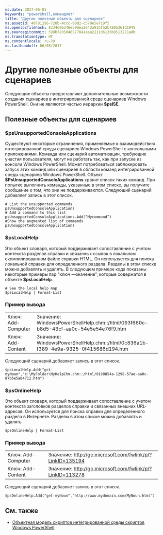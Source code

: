 ```yaml
---
ms.date: 2017-06-05
keywords: "powershell,командлет"
title: "Другие полезные объекты для сценариев"
ms.assetid: 4d781196-720b-4ccc-90d2-c570e5e719f5
ms.openlocfilehash: 8334d0b346e59dea3643a93bf52b780b361d1945
ms.sourcegitcommit: 598b7835046577841aea2211d613bb8513271a8b
ms.translationtype: HT
ms.contentlocale: ru-RU
ms.lasthandoff: 06/08/2017
---
```

# <a name="other-useful-scripting-objects"></a>Другие полезные объекты для сценариев
  Следующие объекты предоставляют дополнительные возможности создания сценариев в интегрированной среде сценариев Windows PowerShell. Они не являются частью иерархии **$psISE**.

## <a name="useful-scripting-objects"></a>Полезные объекты для сценариев

### <a name="psunsupportedconsoleapplications"></a>$psUnsupportedConsoleApplications
 Существуют некоторые ограничения, применяемые к взаимодействию интегрированной среды сценариев Windows PowerShell с консольными приложениями. Команда или сценарий автоматизации, требующие участия пользователя, могут не работать так, как при запуске из консоли Windows PowerShell. Может потребоваться заблокировать запуск этих команд или сценариев в области команд интегрированной среды сценариев Windows PowerShell. Объект **$PsUnsupportedConsoleApplications** хранит список таких команд. При попытке выполнить команды, указанные в этом списке, вы получите сообщение о том, что они не поддерживаются. Следующий сценарий добавляет запись в этот список.

```
# List the unsupported commands
psUnsupportedConsoleApplications
# Add a command to this list
psUnsupportedConsoleApplications.Add(“Mycommand”)
#Show the augmented list of commands
psUnsupportedConsoleApplications

```

### <a name="pslocalhelp"></a>$psLocalHelp
 Это объект словаря, который поддерживает сопоставление с учетом контекста разделов справки и связанных ссылок в локальном скомпилированном файле справки HTML. Он используется для поиска локальной справки для определенного раздела. Разделы в этом списке можно добавлять и удалять. В следующем примере кода показаны некоторые примеры пар "ключ —значение", которые содержатся в объекте **$psLocalHelp**.

```
# See the local help map
$psLocalHelp | Format-List

```

### <a name="sample-output"></a>Пример вывода

|||
|-|-|
|Ключ: Add-Computer|Значение: WindowsPowerShellHelp.chm::/html/093f660c-b8d5-43cf-aa0c-54e5e54e76f9.htm|
|Ключ: Add-Content|Значение: WindowsPowerShellHelp.chm::/html/0c836a1b-f389-4e9a-9325-0f415686d194.htm|

 Следующий сценарий добавляет запись в этот список.

```
$psLocalHelp.Add("get-myNoun","c:\MyFolder\MyHelpChm.chm::/html/0198854a-1298-57ae-aa0c-87b5e5a84712.htm")
```

### <a name="psonlinehelp"></a>$psOnlineHelp
 Это объект словаря, который поддерживает сопоставление с учетом контекста заголовков разделов справки и связанных внешних URL-адресов. Он используется для поиска справки для определенного раздела в Интернете. Разделы в этом списке можно добавлять и удалять.

```
$psOnlineHelp | Format-List

```

### <a name="sample-output"></a>Пример вывода

|||
|-|-|
|Ключ: Add-Computer|Значение: http://go.microsoft.com/fwlink/p/?LinkID=135194|
|Ключ: Add-Content|Значение: http://go.microsoft.com/fwlink/p/?LinkID=113278|

 Следующий сценарий добавляет запись в этот список.

```
$psOnlineHelp.Add("get-myNoun","http://www.mydomain.com/MyNoun.html")
```

## <a name="see-also"></a>См. также
- [Объектная модель скриптов интегрированной среды скриптов Windows PowerShell](../../core-powershell/ise/The-Windows-PowerShell-ISE-Scripting-Object-Model.md)

  
